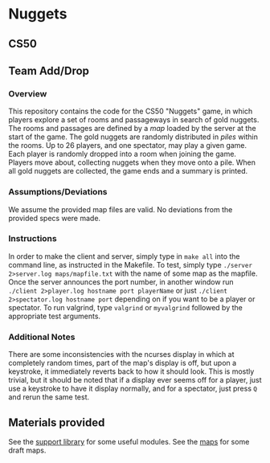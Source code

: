 # Nuggets
## CS50
## Team Add/Drop

### Overview
This repository contains the code for the CS50 "Nuggets" game, in which players explore a set
of rooms and passageways in search of gold nuggets.
The rooms and passages are defined by a *map* loaded by the server at the start of the game.
The gold nuggets are randomly distributed in *piles* within the rooms.
Up to 26 players, and one spectator, may play a given game.
Each player is randomly dropped into a room when joining the game.
Players move about, collecting nuggets when they move onto a pile.
When all gold nuggets are collected, the game ends and a summary is printed.

### Assumptions/Deviations
We assume the provided map files are valid. No deviations from the provided specs were made.

### Instructions
In order to make the client and server, simply type in `make all` into the command line, 
as instructed in the Makefile. To test, simply type `./server 2>server.log maps/mapfile.txt`
with the name of some map as the mapfile. Once the server announces the port number, in another
window run `./client 2>player.log hostname port playerName` or just `./client 2>spectator.log hostname port`
depending on if you want to be a player or spectator. To run valgrind, type `valgrind` or `myvalgrind`
followed by the appropriate test arguments.

### Additional Notes
There are some inconsistencies with the ncurses display in which at completely random times,
part of the map's display is off, but upon a keystroke, it immediately reverts back to how it
should look. This is mostly trivial, but it should be noted that if a display ever seems off
for a player, just use a keystroke to have it display normally, and for a spectator, just press
`Q` and rerun the same test.

## Materials provided
See the [support library](support/README.md) for some useful modules.
See the [maps](maps/README.md) for some draft maps.
